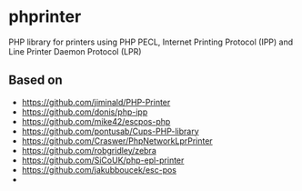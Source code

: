 # phprinter
PHP library for printers using PHP PECL, Internet Printing Protocol (IPP) and Line Printer Daemon Protocol (LPR)

## Based on

 - https://github.com/jiminald/PHP-Printer
 - https://github.com/donis/php-ipp
 - https://github.com/mike42/escpos-php
 - https://github.com/pontusab/Cups-PHP-library
 - https://github.com/Craswer/PhpNetworkLprPrinter
 - https://github.com/robgridley/zebra
 - https://github.com/SiCoUK/php-epl-printer
 - https://github.com/jakubboucek/esc-pos
 - 
